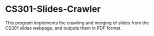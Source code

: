 # CS301-Slides-Crawler
This program implements the crawling and merging of slides from the CS301 slides webpage, and outputs them in PDF format.
